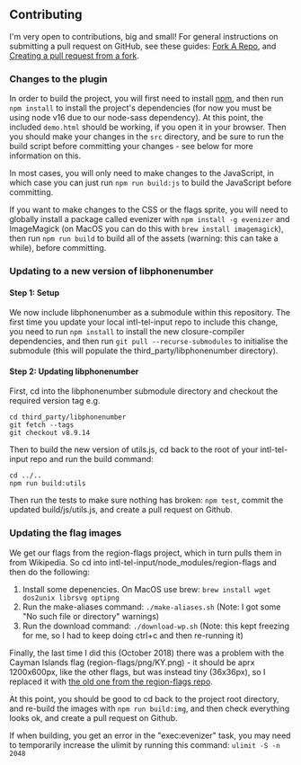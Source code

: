 ## Contributing

I'm very open to contributions, big and small! For general instructions on submitting a pull request on GitHub, see these guides: [Fork A Repo](https://help.github.com/articles/fork-a-repo), and [Creating a pull request from a fork](https://help.github.com/articles/creating-a-pull-request-from-a-fork/).

### Changes to the plugin

In order to build the project, you will first need to install [npm](https://www.npmjs.org), and then run `npm install` to install the project's dependencies (for now you must be using node v16 due to our node-sass dependency). At this point, the included `demo.html` should be working, if you open it in your browser. Then you should make your changes in the `src` directory, and be sure to run the build script before committing your changes - see below for more information on this.

In most cases, you will only need to make changes to the JavaScript, in which case you can just run `npm run build:js` to build the JavaScript before committing.

If you want to make changes to the CSS or the flags sprite, you will need to globally install a package called evenizer with `npm install -g evenizer` and ImageMagick (on MacOS you can do this with `brew install imagemagick`), then run `npm run build` to build all of the assets (warning: this can take a while), before committing.

### Updating to a new version of libphonenumber

#### Step 1: Setup

We now include libphonenumber as a submodule within this repository. The first time you update your local intl-tel-input repo to include this change, you need to run `npm install` to install the new closure-compiler dependencies, and then run `git pull --recurse-submodules` to initialise the submodule (this will populate the third_party/libphonenumber directory).

#### Step 2: Updating libphonenumber

First, cd into the libphonenumber submodule directory and checkout the required version tag e.g.

```
cd third_party/libphonenumber
git fetch --tags
git checkout v8.9.14
```

Then to build the new version of utils.js, cd back to the root of your intl-tel-input repo and run the build command:

```
cd ../..
npm run build:utils
```

Then run the tests to make sure nothing has broken: `npm test`, commit the updated build/js/utils.js, and create a pull request on Github.


### Updating the flag images

We get our flags from the region-flags project, which in turn pulls them in from Wikipedia. So cd into intl-tel-input/node_modules/region-flags and then do the following:

1. Install some depenencies. On MacOS use brew: `brew install wget dos2unix librsvg optipng`
2. Run the make-aliases command: `./make-aliases.sh` (Note: I got some "No such file or directory" warnings)
3. Run the download command: `./download-wp.sh` (Note: this kept freezing for me, so I had to keep doing ctrl+c and then re-running it)

Finally, the last time I did this (October 2018) there was a problem with the Cayman Islands flag (region-flags/png/KY.png) - it should be aprx 1200x600px, like the other flags, but was instead tiny (36x36px), so I replaced it with [the old one from the region-flags repo](https://github.com/behdad/region-flags/blob/gh-pages/png/KY.png).

At this point, you should be good to cd back to the project root directory, and re-build the images with `npm run build:img`, and then check everything looks ok, and create a pull request on Github.

If when building, you get an error in the "exec:evenizer" task, you may need to temporarily increase the ulimit by running this command: `ulimit -S -n 2048`
